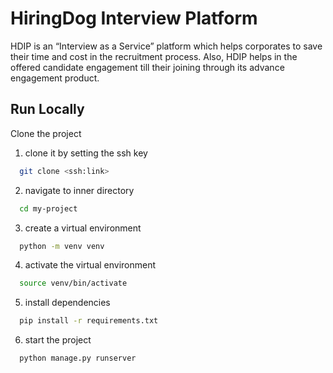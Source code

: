 
# HiringDog Interview Platform
HDIP is an “Interview as a Service” platform which helps corporates to save their time and cost in the recruitment process. Also, HDIP helps in the offered candidate engagement till their joining through its advance engagement product.

## Run Locally

Clone the project

1. clone it by setting the ssh key
```bash
  git clone <ssh:link>
```

2. navigate to inner directory
```bash
  cd my-project
```

3. create a virtual environment
```bash
  python -m venv venv
```

4. activate the virtual environment
```bash
  source venv/bin/activate
```

5. install dependencies
```bash
  pip install -r requirements.txt
```

6. start the project
```bash
  python manage.py runserver
```



